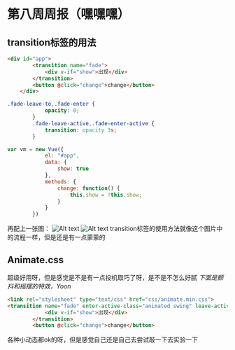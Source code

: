 # 第八周周报（嘿嘿嘿）
## transition标签的用法
```html
<div id="app">
		<transition name="fade">	
			<div v-if="show">出现</div>
		</transition>
		<button @click="change">change</button>
	</div>
```
```css
.fade-leave-to,.fade-enter {
			opacity: 0;
		}
		.fade-leave-active,.fade-enter-active {
			transition: opacity 3s;
		}
```
```js
var vm = new Vue({
			el: "#app",
			data: {
				show: true
			},
			methods: {
				change: function() {
					this.show = !this.show;
				}
			}
		})
```
再配上一张图：
![Alt text](D:\b图片\enter.png)
![Alt text](D:\b图片\leave.png)
transition标签的使用方法就像这个图片中的流程一样，但是还是有一点蒙蒙的

## Animate.css
超级好用呀，但是感觉是不是有一点投机取巧了呀，是不是不怎么好腻
*下面是颤抖和摇摆的特效，Yoon*
```html
<link rel="stylesheet" type="text/css" href="css/animate.min.css">
<transition name="fade" enter-active-class="animated swing" leave-active-class="animated shake">	
			<div v-if="show">出现</div>
		</transition>
		<button @click="change">change</button>
```
各种小动态都ok的呀，但是感觉自己还是自己去尝试敲一下去实验一下
